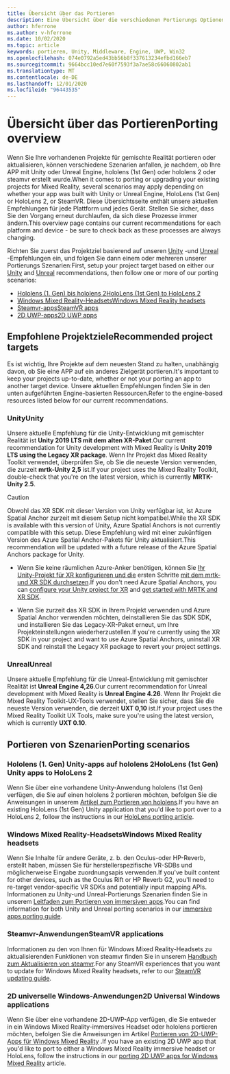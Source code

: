 ```yaml
---
title: Übersicht über das Portieren
description: Eine Übersicht über die verschiedenen Portierungs Optionen, um vorhandene Anwendungen in gemischte Realität zu bringen.
author: hferrone
ms.author: v-hferrone
ms.date: 10/02/2020
ms.topic: article
keywords: portieren, Unity, Middleware, Engine, UWP, Win32
ms.openlocfilehash: 074e0792a5ed43bb56b8f337613234efbd166eb7
ms.sourcegitcommit: 9664bcc10ed7e60f7593f3a7ae58c66060802ab1
ms.translationtype: MT
ms.contentlocale: de-DE
ms.lasthandoff: 12/01/2020
ms.locfileid: "96443535"
---
```

# <a name="porting-overview"></a><span data-ttu-id="95c32-104">Übersicht über das Portieren</span><span class="sxs-lookup"><span data-stu-id="95c32-104">Porting overview</span></span>

<span data-ttu-id="95c32-105">Wenn Sie Ihre vorhandenen Projekte für gemischte Realität portieren oder aktualisieren, können verschiedene Szenarien anfallen, je nachdem, ob Ihre APP mit Unity oder Unreal Engine, hololens (1st Gen) oder hololens 2 oder steamvr erstellt wurde.</span><span class="sxs-lookup"><span data-stu-id="95c32-105">When it comes to porting or upgrading your existing projects for Mixed Reality, several scenarios may apply depending on whether your app was built with Unity or Unreal Engine, HoloLens (1st Gen) or HoloLens 2, or SteamVR.</span></span> <span data-ttu-id="95c32-106">Diese Übersichtsseite enthält unsere aktuellen Empfehlungen für jede Plattform und jedes Gerät. Stellen Sie sicher, dass Sie den Vorgang erneut durchlaufen, da sich diese Prozesse immer ändern.</span><span class="sxs-lookup"><span data-stu-id="95c32-106">This overview page contains our current recommendations for each platform and device - be sure to check back as these processes are always changing.</span></span>

<span data-ttu-id="95c32-107">Richten Sie zuerst das Projektziel basierend auf unseren [Unity](#unity) -und [Unreal](#unreal) -Empfehlungen ein, und folgen Sie dann einem oder mehreren unserer Portierungs Szenarien:</span><span class="sxs-lookup"><span data-stu-id="95c32-107">First, setup your project target based on either our [Unity](#unity) and [Unreal](#unreal) recommendations, then follow one or more of our porting scenarios:</span></span>

- [<span data-ttu-id="95c32-108">Hololens (1. Gen) bis hololens 2</span><span class="sxs-lookup"><span data-stu-id="95c32-108">HoloLens (1st Gen) to HoloLens 2</span></span>](#hololens-1st-gen-unity-apps-to-hololens-2)
- [<span data-ttu-id="95c32-109">Windows Mixed Reality-Headsets</span><span class="sxs-lookup"><span data-stu-id="95c32-109">Windows Mixed Reality headsets</span></span>](#windows-mixed-reality-headsets)
- [<span data-ttu-id="95c32-110">Steamvr-apps</span><span class="sxs-lookup"><span data-stu-id="95c32-110">SteamVR apps</span></span>](#steamvr-applications)
- [<span data-ttu-id="95c32-111">2D UWP-apps</span><span class="sxs-lookup"><span data-stu-id="95c32-111">2D UWP apps</span></span>](#2d-universal-windows-applications)

## <a name="recommended-project-targets"></a><span data-ttu-id="95c32-112">Empfohlene Projektziele</span><span class="sxs-lookup"><span data-stu-id="95c32-112">Recommended project targets</span></span>

<span data-ttu-id="95c32-113">Es ist wichtig, Ihre Projekte auf dem neuesten Stand zu halten, unabhängig davon, ob Sie eine APP auf ein anderes Zielgerät portieren.</span><span class="sxs-lookup"><span data-stu-id="95c32-113">It's important to keep your projects up-to-date, whether or not your porting an app to another target device.</span></span> <span data-ttu-id="95c32-114">Unsere aktuellen Empfehlungen finden Sie in den unten aufgeführten Engine-basierten Ressourcen.</span><span class="sxs-lookup"><span data-stu-id="95c32-114">Refer to the engine-based resources listed below for our current recommendations.</span></span>

### <a name="unity"></a><span data-ttu-id="95c32-115">Unity</span><span class="sxs-lookup"><span data-stu-id="95c32-115">Unity</span></span>

<span data-ttu-id="95c32-116">Unsere aktuelle Empfehlung für die Unity-Entwicklung mit gemischter Realität ist **Unity 2019 LTS mit dem alten XR-Paket**.</span><span class="sxs-lookup"><span data-stu-id="95c32-116">Our current recommendation for Unity development with Mixed Reality is **Unity 2019 LTS using the Legacy XR package**.</span></span> <span data-ttu-id="95c32-117">Wenn Ihr Projekt das Mixed Reality Toolkit verwendet, überprüfen Sie, ob Sie die neueste Version verwenden, die zurzeit **mrtk-Unity 2,5** ist.</span><span class="sxs-lookup"><span data-stu-id="95c32-117">If your project uses the Mixed Reality Toolkit, double-check that you're on the latest version, which is currently **MRTK-Unity 2.5**.</span></span>

> [!CAUTION]
> <span data-ttu-id="95c32-118">Obwohl das XR SDK mit dieser Version von Unity verfügbar ist, ist Azure Spatial Anchor zurzeit mit diesem Setup nicht kompatibel.</span><span class="sxs-lookup"><span data-stu-id="95c32-118">While the XR SDK is available with this version of Unity, Azure Spatial Anchors is not currently compatible with this setup.</span></span> <span data-ttu-id="95c32-119">Diese Empfehlung wird mit einer zukünftigen Version des Azure Spatial Anchor-Pakets für Unity aktualisiert.</span><span class="sxs-lookup"><span data-stu-id="95c32-119">This recommendation will be updated with a future release of the Azure Spatial Anchors package for Unity.</span></span> 
> 
> * <span data-ttu-id="95c32-120">Wenn Sie keine räumlichen Azure-Anker benötigen, können Sie [Ihr Unity-Projekt für XR konfigurieren und die](https://docs.unity3d.com/Manual/configuring-project-for-xr.html) ersten Schritte [mit dem mrtk-und XR SDK durchsetzen](https://microsoft.github.io/MixedRealityToolkit-Unity/Documentation/GettingStartedWithMRTKAndXRSDK.html).</span><span class="sxs-lookup"><span data-stu-id="95c32-120">If you don't need Azure Spatial Anchors, you can [configure your Unity project for XR](https://docs.unity3d.com/Manual/configuring-project-for-xr.html) and [get started with MRTK and XR SDK](https://microsoft.github.io/MixedRealityToolkit-Unity/Documentation/GettingStartedWithMRTKAndXRSDK.html).</span></span>
> 
> * <span data-ttu-id="95c32-121">Wenn Sie zurzeit das XR SDK in Ihrem Projekt verwenden und Azure Spatial Anchor verwenden möchten, deinstallieren Sie das SDK SDK, und installieren Sie das Legacy-XR-Paket erneut, um Ihre Projekteinstellungen wiederherzustellen.</span><span class="sxs-lookup"><span data-stu-id="95c32-121">If you're currently using the XR SDK in your project and want to use Azure Spatial Anchors, uninstall XR SDK and reinstall the Legacy XR package to revert your project settings.</span></span>


### <a name="unreal"></a><span data-ttu-id="95c32-122">Unreal</span><span class="sxs-lookup"><span data-stu-id="95c32-122">Unreal</span></span> 

<span data-ttu-id="95c32-123">Unsere aktuelle Empfehlung für die Unreal-Entwicklung mit gemischter Realität ist **Unreal Engine 4,26**.</span><span class="sxs-lookup"><span data-stu-id="95c32-123">Our current recommendation for Unreal development with Mixed Reality is **Unreal Engine 4.26**.</span></span> <span data-ttu-id="95c32-124">Wenn Ihr Projekt die Mixed Reality Toolkit-UX-Tools verwendet, stellen Sie sicher, dass Sie die neueste Version verwenden, die derzeit **UXT 0,10** ist.</span><span class="sxs-lookup"><span data-stu-id="95c32-124">If your project uses the Mixed Reality Toolkit UX Tools, make sure you're using the latest version, which is currently **UXT 0.10**.</span></span>

## <a name="porting-scenarios"></a><span data-ttu-id="95c32-125">Portieren von Szenarien</span><span class="sxs-lookup"><span data-stu-id="95c32-125">Porting scenarios</span></span>

### <a name="hololens-1st-gen-unity-apps-to-hololens-2"></a><span data-ttu-id="95c32-126">Hololens (1. Gen) Unity-apps auf hololens 2</span><span class="sxs-lookup"><span data-stu-id="95c32-126">HoloLens (1st Gen) Unity apps to HoloLens 2</span></span>

<span data-ttu-id="95c32-127">Wenn Sie über eine vorhandene Unity-Anwendung hololens (1st Gen) verfügen, die Sie auf einen hololens 2 portieren möchten, befolgen Sie die Anweisungen in unserem [Artikel zum Portieren von hololens](../unity/mrtk-porting-guide.md).</span><span class="sxs-lookup"><span data-stu-id="95c32-127">If you have an existing HoloLens (1st Gen) Unity application that you'd like to port over to a HoloLens 2, follow the instructions in our [HoloLens porting article](../unity/mrtk-porting-guide.md).</span></span>

### <a name="windows-mixed-reality-headsets"></a><span data-ttu-id="95c32-128">Windows Mixed Reality-Headsets</span><span class="sxs-lookup"><span data-stu-id="95c32-128">Windows Mixed Reality headsets</span></span>

<span data-ttu-id="95c32-129">Wenn Sie Inhalte für andere Geräte, z. b. den Oculus-oder HP-Reverb, erstellt haben, müssen Sie für herstellerspezifische VR-SDBs und möglicherweise Eingabe zuordnungsapis verwenden.</span><span class="sxs-lookup"><span data-stu-id="95c32-129">If you've built content for other devices, such as the Oculus Rift or HP Reverb G2, you'll need to re-target vendor-specific VR SDKs and potentially input mapping APIs.</span></span> <span data-ttu-id="95c32-130">Informationen zu Unity-und Unreal-Portierungs Szenarien finden Sie in unserem [Leitfaden zum Portieren von immersiven apps](porting-guides.md).</span><span class="sxs-lookup"><span data-stu-id="95c32-130">You can find information for both Unity and Unreal porting scenarios in our [immersive apps porting guide](porting-guides.md).</span></span>

### <a name="steamvr-applications"></a><span data-ttu-id="95c32-131">Steamvr-Anwendungen</span><span class="sxs-lookup"><span data-stu-id="95c32-131">SteamVR applications</span></span>

<span data-ttu-id="95c32-132">Informationen zu den von Ihnen für Windows Mixed Reality-Headsets zu aktualisierenden Funktionen von steamvr finden Sie in unserem [Handbuch zum Aktualisieren von steamvr](updating-your-steamvr-application-for-windows-mixed-reality.md).</span><span class="sxs-lookup"><span data-stu-id="95c32-132">For any SteamVR experiences that you want to update for Windows Mixed Reality headsets, refer to our [SteamVR updating guide](updating-your-steamvr-application-for-windows-mixed-reality.md).</span></span>

### <a name="2d-universal-windows-applications"></a><span data-ttu-id="95c32-133">2D universelle Windows-Anwendungen</span><span class="sxs-lookup"><span data-stu-id="95c32-133">2D Universal Windows applications</span></span>

<span data-ttu-id="95c32-134">Wenn Sie über eine vorhandene 2D-UWP-App verfügen, die Sie entweder in ein Windows Mixed Reality-immersives Headset oder hololens portieren möchten, befolgen Sie die Anweisungen im Artikel [Portieren von 2D-UWP-Apps für Windows Mixed Reality](building-2d-apps.md) .</span><span class="sxs-lookup"><span data-stu-id="95c32-134">If you have an existing 2D UWP app that you'd like to port to either a Windows Mixed Reality immersive headset or HoloLens, follow the instructions in our [porting 2D UWP apps for Windows Mixed Reality](building-2d-apps.md) article.</span></span>

